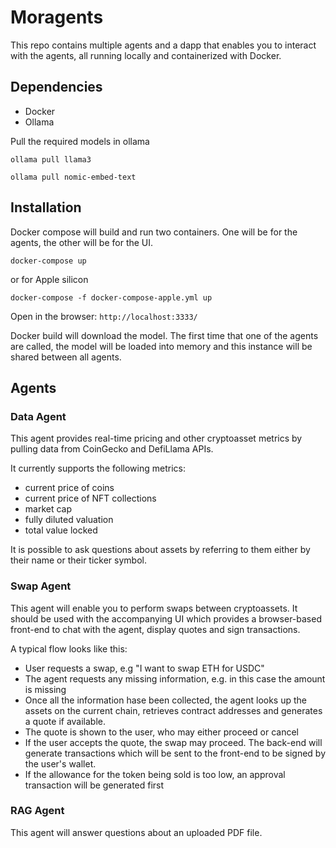 # Moragents 

This repo contains multiple agents and a dapp that enables you to interact with the agents, all running locally and containerized with Docker.



## Dependencies 

* Docker
* Ollama

Pull the required models in ollama

```ollama pull llama3```

```ollama pull nomic-embed-text```


## Installation

Docker compose will build and run two containers.  One will be for the agents, the other will be for the UI. 

```docker-compose up```

or for Apple silicon

```docker-compose -f docker-compose-apple.yml up```

Open in the browser: ```http://localhost:3333/```

Docker build will download the model.  The first time that one of the agents are called, the model will be loaded into memory and this instance will be shared between all agents.

## Agents

### Data Agent

This agent provides real-time pricing and other cryptoasset metrics by pulling data from CoinGecko and DefiLlama APIs.

It currently supports the following metrics:

- current price of coins
- current price of NFT collections
- market cap
- fully diluted valuation
- total value locked

It is possible to ask questions about assets by referring to them either by their name or their ticker symbol.

### Swap Agent
This agent will enable you to perform swaps between cryptoassets. It should be used with the accompanying UI which provides a browser-based front-end to chat with the agent, display quotes and sign transactions.

A typical flow looks like this:

- User requests a swap, e.g "I want to swap ETH for USDC"
- The agent requests any missing information, e.g. in this case the amount is missing
- Once all the information hase been collected, the agent looks up the assets on the current chain, retrieves contract addresses and generates a quote if available.
- The quote is shown to the user, who may either proceed or cancel
- If the user accepts the quote, the swap may proceed.  The back-end will generate transactions which will be sent to the front-end to be signed by the user's wallet.
- If the allowance for the token being sold is too low, an approval transaction will be generated first

### RAG Agent

This agent will answer questions about an uploaded PDF file. 

